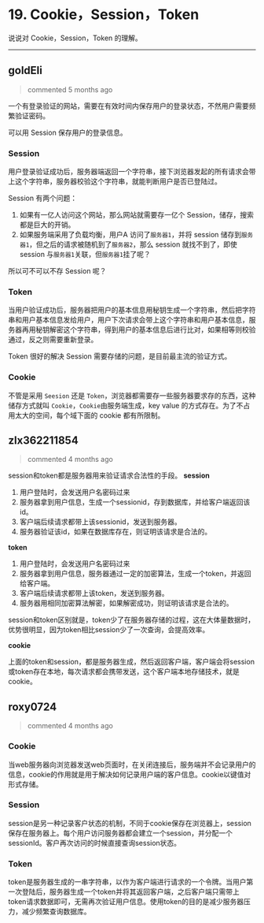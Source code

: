 
 # 19. Cookie，Session，Token 
 说说对 Cookie，Session，Token 的理解。 
 ***
## goldEli 
 > commented 5 months ago 

一个有登录验证的网站，需要在有效时间内保存用户的登录状态，不然用户需要频繁验证密码。

可以用 Session 保存用户的登录信息。

### Session 

用户登录验证成功后，服务器端返回一个字符串，接下浏览器发起的所有请求会带上这个字符串，服务器校验这个字符串，就能判断用户是否已登陆过。

Session 有两个问题：

1. 如果有一亿人访问这个网站，那么网站就需要存一亿个 Session，储存，搜索都是巨大的开销。
2. 如果服务端采用了负载均衡，用户A 访问了`服务器1`，并将 session 储存到`服务器1`，但之后的请求被随机到了`服务器2`，那么 session 就找不到了，即使 session 与`服务器1`关联，但`服务器1`挂了呢？

所以可不可以不存 Session 呢？

### Token

当用户验证成功后，服务器把用户的基本信息用秘钥生成一个字符串，然后把字符串和用户基本信息发给用户，用户下次请求会带上这个字符串和用户基本信息，服务器再用秘钥解密这个字符串，得到用户的基本信息后进行比对，如果相等则校验通过，反之则需要重新登录。

Token 很好的解决 Session 需要存储的问题，是目前最主流的验证方式。

### Cookie

不管是采用 `Seesion` 还是 `Token`，浏览器都需要存一些服务器要求存的东西，这种储存方式就叫 `Cookie`，`Cookie`由服务端生成，key value 的方式存在。为了不占用太大的空间，每个域下面的 cookie 都有所限制。
## zlx362211854 
 > commented 4 months ago 

session和token都是服务器用来验证请求合法性的手段。
**session**
1. 用户登陆时，会发送用户名密码过来
2. 服务器拿到用户信息，生成一个sessionid，存到数据库，并给客户端返回该id。
3. 客户端后续请求都带上该sessionid，发送到服务器。
4. 服务器验证该id，如果在数据库存在，则证明该请求是合法的。

**token**
1. 用户登陆时，会发送用户名密码过来
2. 服务器拿到用户信息，服务器通过一定的加密算法，生成一个token，并返回给客户端。
3. 客户端后续请求都带上该token，发送到服务器。
4. 服务器用相同加密算法解密，如果解密成功，则证明该请求是合法的。

session和token区别就是，token少了在服务器存储的过程，这在大体量数据时，优势很明显，因为token相比session少了一次查询，会提高效率。

**cookie**

上面的token和session，都是服务器生成，然后返回客户端，客户端会将session或token存在本地，每次请求都会携带发送，这个客户端本地存储技术，就是cookie。
## roxy0724 
 > commented 4 months ago 

### Cookie
当web服务器向浏览器发送web页面时，在关闭连接后，服务端并不会记录用户的信息，cookie的作用就是用于解决如何记录用户端的客户信息。cookie以键值对形式存储。
### Session
session是另一种记录客户状态的机制，不同于cookie保存在浏览器上，session保存在服务器上。每个用户访问服务器都会建立一个session，并分配一个sessionId。客户再次访问的时候直接查询session状态。
### Token
token是服务器生成的一串字符串，以作为客户端进行请求的一个令牌。当用户第一次登陆后，服务器生成一个token并将其返回客户端，之后客户端只需带上token请求数据即可，无需再次验证用户信息。使用token的目的是减少服务器压力，减少频繁查询数据库。